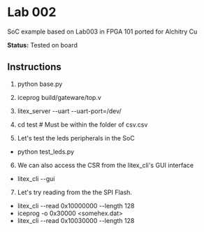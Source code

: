 # Lab 002

SoC example based on Lab003 in FPGA 101 ported for Alchitry Cu

**Status:** Tested on board

## Instructions

1. python base.py

2. iceprog build/gateware/top.v

3. litex_server --uart --uart-port=/dev/<USB-port>

4. cd test # Must be within the folder of csv.csv

5. Let's test the leds peripherals in the SoC 
  - python test_leds.py

6. We can also access the CSR from the litex_cli's GUI interface
  - litex_cli --gui

7. Let's try reading from the the SPI Flash.
  - litex_cli --read 0x10000000 --length 128
  - iceprog -o 0x30000 <somehex.dat>
  - litex_cli --read 0x10030000 --length 128
